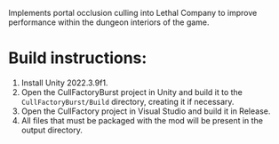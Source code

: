 Implements portal occlusion culling into Lethal Company to improve performance within the dungeon interiors of the game.

# Build instructions:
1. Install Unity 2022.3.9f1.
2. Open the CullFactoryBurst project in Unity and build it to the `CullFactoryBurst/Build` directory, creating it if necessary.
3. Open the CullFactory project in Visual Studio and build it in Release.
4. All files that must be packaged with the mod will be present in the output directory.
